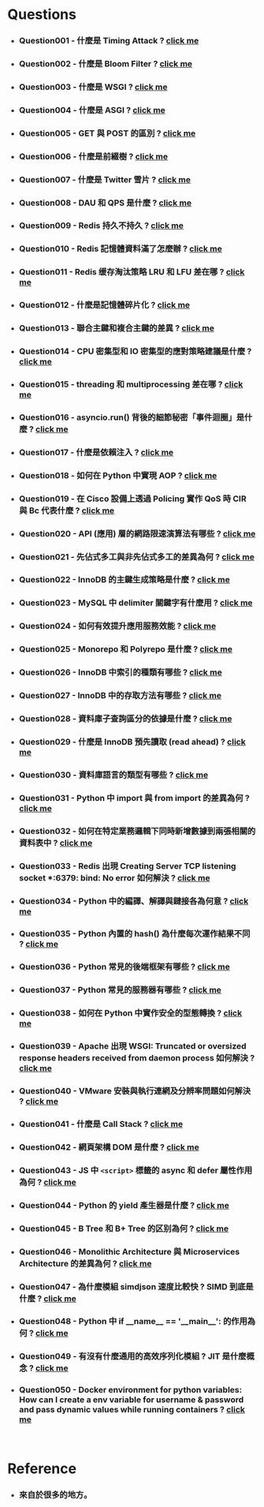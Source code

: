 Questions
=====
* ### Question001 - 什麼是 Timing Attack ? [click me](https://github.com/GitHub-WeiChiang/main/tree/master/Questions/Question001)
* ### Question002 - 什麼是 Bloom Filter ? [click me](https://github.com/GitHub-WeiChiang/main/tree/master/Questions/Question002)
* ### Question003 - 什麼是 WSGI ? [click me](https://github.com/GitHub-WeiChiang/main/tree/master/Questions/Question003)
* ### Question004 - 什麼是 ASGI ? [click me](https://github.com/GitHub-WeiChiang/main/tree/master/Questions/Question004)
* ### Question005 - GET 與 POST 的區別 ? [click me](https://github.com/GitHub-WeiChiang/main/tree/master/Questions/Question005)
* ### Question006 - 什麼是前綴樹 ? [click me](https://github.com/GitHub-WeiChiang/main/tree/master/Questions/Question006)
* ### Question007 - 什麼是 Twitter 雪片 ? [click me](https://github.com/GitHub-WeiChiang/main/tree/master/Questions/Question007)
* ### Question008 - DAU 和 QPS 是什麼 ? [click me](https://github.com/GitHub-WeiChiang/main/tree/master/Questions/Question008)
* ### Question009 - Redis 持久不持久 ? [click me](https://github.com/GitHub-WeiChiang/main/tree/master/Questions/Question009)
* ### Question010 - Redis 記憶體資料滿了怎麼辦 ? [click me](https://github.com/GitHub-WeiChiang/main/tree/master/Questions/Question010)
* ### Question011 - Redis 缓存淘汰策略 LRU 和 LFU 差在哪 ? [click me](https://github.com/GitHub-WeiChiang/main/tree/master/Questions/Question011)
* ### Question012 - 什麼是記憶體碎片化 ? [click me](https://github.com/GitHub-WeiChiang/main/tree/master/Questions/Question012)
* ### Question013 - 聯合主鍵和複合主鍵的差異 ? [click me](https://github.com/GitHub-WeiChiang/main/tree/master/Questions/Question013)
* ### Question014 - CPU 密集型和 IO 密集型的應對策略建議是什麼 ? [click me](https://github.com/GitHub-WeiChiang/main/tree/master/Questions/Question014)
* ### Question015 - threading 和 multiprocessing 差在哪 ? [click me](https://github.com/GitHub-WeiChiang/main/tree/master/Questions/Question015)
* ### Question016 - asyncio.run() 背後的細節秘密「事件迴圈」是什麼 ? [click me](https://github.com/GitHub-WeiChiang/main/tree/master/Questions/Question016)
* ### Question017 - 什麼是依賴注入 ? [click me](https://github.com/GitHub-WeiChiang/main/tree/master/Questions/Question017)
* ### Question018 - 如何在 Python 中實現 AOP ? [click me](https://github.com/GitHub-WeiChiang/main/tree/master/Questions/Question018)
* ### Question019 - 在 Cisco 設備上透過 Policing 實作 QoS 時 CIR 與 Bc 代表什麼 ? [click me](https://github.com/GitHub-WeiChiang/main/tree/master/Questions/Question019)
* ### Question020 - API (應用) 層的網路限速演算法有哪些 ? [click me](https://github.com/GitHub-WeiChiang/main/tree/master/Questions/Question020)
* ### Question021 - 先佔式多工與非先佔式多工的差異為何 ? [click me](https://github.com/GitHub-WeiChiang/main/tree/master/Questions/Question021)
* ### Question022 - InnoDB 的主鍵生成策略是什麼 ? [click me](https://github.com/GitHub-WeiChiang/main/tree/master/Questions/Question022)
* ### Question023 - MySQL 中 delimiter 關鍵字有什麼用 ? [click me](https://github.com/GitHub-WeiChiang/main/tree/master/Questions/Question023)
* ### Question024 - 如何有效提升應用服務效能 ? [click me](https://github.com/GitHub-WeiChiang/main/tree/master/Questions/Question024)
* ### Question025 - Monorepo 和 Polyrepo 是什麼 ? [click me](https://github.com/GitHub-WeiChiang/main/tree/master/Questions/Question025)
* ### Question026 - InnoDB 中索引的種類有哪些 ? [click me](https://github.com/GitHub-WeiChiang/main/tree/master/Questions/Question026)
* ### Question027 - InnoDB 中的存取方法有哪些 ? [click me](https://github.com/GitHub-WeiChiang/main/tree/master/Questions/Question027)
* ### Question028 - 資料庫子查詢區分的依據是什麼 ? [click me](https://github.com/GitHub-WeiChiang/main/tree/master/Questions/Question028)
* ### Question029 - 什麼是 InnoDB 預先讀取 (read ahead) ? [click me](https://github.com/GitHub-WeiChiang/main/tree/master/Questions/Question029)
* ### Question030 - 資料庫語言的類型有哪些 ? [click me](https://github.com/GitHub-WeiChiang/main/tree/master/Questions/Question030)
* ### Question031 - Python 中 import 與 from import 的差異為何 ? [click me](https://github.com/GitHub-WeiChiang/main/tree/master/Questions/Question031)
* ### Question032 - 如何在特定業務邏輯下同時新增數據到兩張相關的資料表中 ? [click me](https://github.com/GitHub-WeiChiang/main/tree/master/Questions/Question032)
* ### Question033 - Redis 出現 Creating Server TCP listening socket *:6379: bind: No error 如何解決 ? [click me](https://github.com/GitHub-WeiChiang/main/tree/master/Questions/Question033)
* ### Question034 - Python 中的編譯、解譯與鏈接各為何意 ? [click me](https://github.com/GitHub-WeiChiang/main/tree/master/Questions/Question034)
* ### Question035 - Python 內置的 hash() 為什麼每次運作結果不同 ? [click me](https://github.com/GitHub-WeiChiang/main/tree/master/Questions/Question035)
* ### Question036 - Python 常見的後端框架有哪些 ? [click me](https://github.com/GitHub-WeiChiang/main/tree/master/Questions/Question036)
* ### Question037 - Python 常見的服務器有哪些 ? [click me](https://github.com/GitHub-WeiChiang/main/tree/master/Questions/Question037)
* ### Question038 - 如何在 Python 中實作安全的型態轉換 ? [click me](https://github.com/GitHub-WeiChiang/main/tree/master/Questions/Question038)
* ### Question039 - Apache 出現 WSGI: Truncated or oversized response headers received from daemon process 如何解決 ? [click me](https://github.com/GitHub-WeiChiang/main/tree/master/Questions/Question039)
* ### Question040 - VMware 安裝與執行連網及分辨率問題如何解決 ? [click me](https://github.com/GitHub-WeiChiang/main/tree/master/Questions/Question040)
* ### Question041 - 什麼是 Call Stack ? [click me](https://github.com/GitHub-WeiChiang/main/tree/master/Questions/Question041)
* ### Question042 - 網頁架構 DOM 是什麼 ? [click me](https://github.com/GitHub-WeiChiang/main/tree/master/Questions/Question042)
* ### Question043 - JS 中 ```<script>``` 標籤的 async 和 defer 屬性作用為何 ? [click me](https://github.com/GitHub-WeiChiang/main/tree/master/Questions/Question043)
* ### Question044 - Python 的 yield 產生器是什麼 ? [click me](https://github.com/GitHub-WeiChiang/main/tree/master/Questions/Question044)
* ### Question045 - B Tree 和 B+ Tree 的区别為何 ? [click me](https://github.com/GitHub-WeiChiang/main/tree/master/Questions/Question045)
* ### Question046 - Monolithic Architecture 與 Microservices Architecture 的差異為何 ? [click me](https://github.com/GitHub-WeiChiang/main/tree/master/Questions/Question046)
* ### Question047 - 為什麼模組 simdjson 速度比較快 ? SIMD 到底是什麼 ? [click me](https://github.com/GitHub-WeiChiang/main/tree/master/Questions/Question047)
* ### Question048 - Python 中 if \_\_name\_\_ == '\_\_main\_\_': 的作用為何 ? [click me](https://github.com/GitHub-WeiChiang/main/tree/master/Questions/Question048)
* ### Question049 - 有沒有什麼通用的高效序列化模組 ? JIT 是什麼概念 ? [click me](https://github.com/GitHub-WeiChiang/main/tree/master/Questions/Question049)
* ### Question050 - Docker environment for python variables: How can I create a env variable for username & password and pass dynamic values while running containers ? [click me](https://github.com/GitHub-WeiChiang/main/tree/master/Questions/Question050)
<br />

Reference
=====
* ### 來自於很多的地方。
<br />
